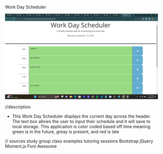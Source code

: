 Work Day Scheduler

![screenshot](image/Screenshot%202023-11-13%20003250.png)

//description
* This Work Day Scheduler displays the current day across the header. The text box allows the user to input their schedule and it will save to local storage. This applicaiton is color coded based off time meaning green is in the future, greay is present, and red is late

// sources
study group
class examples
tutoring sessions
Bootstrap
jQuery
Moment.js
Font Awesome
